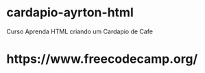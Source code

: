 # cardapio-ayrton-html
Curso Aprenda HTML criando um Cardapio de Cafe 

<h1>https://www.freecodecamp.org/</h1>
